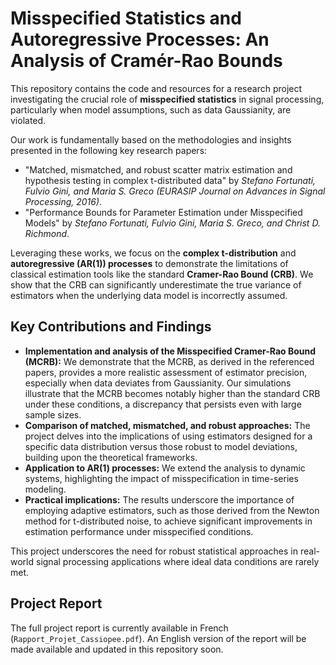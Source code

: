 # Misspecified Statistics and Autoregressive Processes: An Analysis of Cramér-Rao Bounds

This repository contains the code and resources for a research project investigating the crucial role of **misspecified statistics** in signal processing, particularly when model assumptions, such as data Gaussianity, are violated.

Our work is fundamentally based on the methodologies and insights presented in the following key research papers:

* "Matched, mismatched, and robust scatter matrix estimation and hypothesis testing in complex t-distributed data" by *Stefano Fortunati, Fulvio Gini, and Maria S. Greco (EURASIP Journal on Advances in Signal Processing, 2016)*.
* "Performance Bounds for Parameter Estimation under Misspecified Models" by *Stefano Fortunati, Fulvio Gini, Maria S. Greco, and Christ D. Richmond*.

Leveraging these works, we focus on the **complex t-distribution** and **autoregressive (AR(1)) processes** to demonstrate the limitations of classical estimation tools like the standard **Cramer-Rao Bound (CRB)**. We show that the CRB can significantly underestimate the true variance of estimators when the underlying data model is incorrectly assumed.

## Key Contributions and Findings

* **Implementation and analysis of the Misspecified Cramer-Rao Bound (MCRB):** We demonstrate that the MCRB, as derived in the referenced papers, provides a more realistic assessment of estimator precision, especially when data deviates from Gaussianity. Our simulations illustrate that the MCRB becomes notably higher than the standard CRB under these conditions, a discrepancy that persists even with large sample sizes.
* **Comparison of matched, mismatched, and robust approaches:** The project delves into the implications of using estimators designed for a specific data distribution versus those robust to model deviations, building upon the theoretical frameworks.
* **Application to AR(1) processes:** We extend the analysis to dynamic systems, highlighting the impact of misspecification in time-series modeling.
* **Practical implications:** The results underscore the importance of employing adaptive estimators, such as those derived from the Newton method for t-distributed noise, to achieve significant improvements in estimation performance under misspecified conditions.

This project underscores the need for robust statistical approaches in real-world signal processing applications where ideal data conditions are rarely met.

## Project Report

The full project report is currently available in French (`Rapport_Projet_Cassiopee.pdf`). An English version of the report will be made available and updated in this repository soon.
